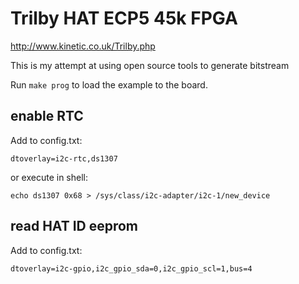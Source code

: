 # Trilby HAT ECP5 45k FPGA

http://www.kinetic.co.uk/Trilby.php

This is my attempt at using open source tools to generate bitstream

Run `make prog` to load the example to the board.


## enable RTC

Add to config.txt:

```
dtoverlay=i2c-rtc,ds1307
```

or execute in shell:

```
echo ds1307 0x68 > /sys/class/i2c-adapter/i2c-1/new_device
```


## read HAT ID eeprom

Add to config.txt:

```
dtoverlay=i2c-gpio,i2c_gpio_sda=0,i2c_gpio_scl=1,bus=4
```
